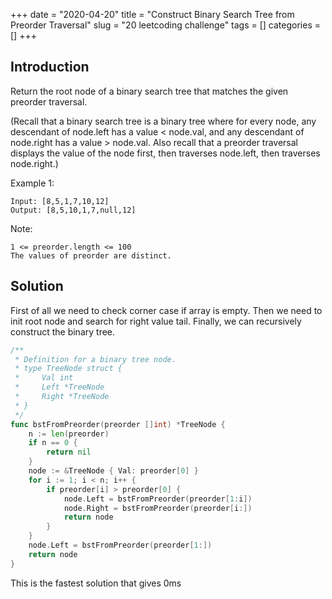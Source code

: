 +++
date = "2020-04-20"
title = "Construct Binary Search Tree from Preorder Traversal"
slug = "20 leetcoding challenge"
tags = []
categories = []
+++

## Introduction

Return the root node of a binary search tree that matches the given preorder traversal.

(Recall that a binary search tree is a binary tree where for every node, any descendant of node.left has a value < node.val, and any descendant of node.right has a value > node.val.  Also recall that a preorder traversal displays the value of the node first, then traverses node.left, then traverses node.right.)



Example 1:
```
Input: [8,5,1,7,10,12]
Output: [8,5,10,1,7,null,12]
```

Note:
```
1 <= preorder.length <= 100
The values of preorder are distinct.
```

## Solution

First of all we need to check corner case if array is empty.
Then we need to init root node and search for right value tail.
Finally, we can recursively construct the binary tree.


``` go
/**
 * Definition for a binary tree node.
 * type TreeNode struct {
 *     Val int
 *     Left *TreeNode
 *     Right *TreeNode
 * }
 */
func bstFromPreorder(preorder []int) *TreeNode {
    n := len(preorder)
    if n == 0 {
        return nil
    }
    node := &TreeNode { Val: preorder[0] }
    for i := 1; i < n; i++ {
        if preorder[i] > preorder[0] {
            node.Left = bstFromPreorder(preorder[1:i])
            node.Right = bstFromPreorder(preorder[i:])
            return node
        }
    }
    node.Left = bstFromPreorder(preorder[1:])
    return node
}

```

This is the fastest solution that gives 0ms
